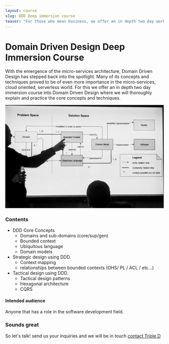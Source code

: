 ```yaml
---
layout: course
slug: DDD Deep immersion course 
teaser: "For those who mean business, we offer an in depth two day workshop on Domain Driven Design where we cover all the basics in depth."
---
```


# Domain Driven Design Deep Immersion Course  

With the emergence of the micro-services architecture, Domain Driven Design has stepped back into the spotlight. Many of its concepts and techniques proved to be of even more importance in the micro-services, cloud oriented, serverless world. For this we offer an in depth two day immersion course into Domain Driven Design where we will thoroughly explain and practice
the core concepts and techniques. 

![DDD Building blocks](/img/courses/building-blocks-presentation.jpg)

### Contents

+ DDD Core Concepts
    + Domains and sub-domains (core/sup/gen)
    + Bounded context
    + Ubiquitous language
    + Domain models
+ Strategic design using DDD.
    + Context mapping
    + relationships between bounded contexts (OHS/ PL / ACL / etc...)
+ Tactical design using DDD.
    + Tactical design patterns         
    + Hexagonal architecture
    + CQRS


#### Intended audience

Anyone that has a role in the software development field.

### Sounds great

So let's talk! send us your inquiries and we will be in touch 
[contact Triple D](/contact/)

